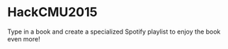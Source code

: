 # HackCMU2015
Type in a book and create a specialized Spotify playlist to enjoy the book even more!
